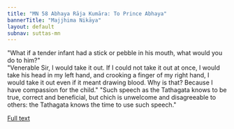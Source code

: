 ```yaml
---
title: "MN 58 Abhaya Rāja Kumāra: To Prince Abhaya"
bannerTitle: "Majjhima Nikāya" 
layout: default 
subnav: suttas-mn 
---
```


"What if a tender infant had a stick or pebble in his mouth, what would you do to him?"  
"Venerable Sir, I would take it out. If I could not take it out at once, I would take his head in my left hand, and crooking a finger of my right hand, I would take it out even if it meant drawing blood. Why is that? Because I have compassion for the child."
"Such speech as the Tathagata knows to be true, correct and beneficial, but chich is unwelcome and disagreeable to others: the Tathagata knows the time to use such speech."

[Full text](https://www.dhammatalks.org/suttas/MN/MN58.html)
